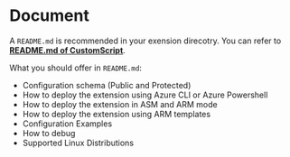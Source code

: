 # Document

A `README.md` is recommended in your exension direcotry. You can refer to [**README.md of CustomScript**](../CustomScript/README.md).

What you should offer in `README.md`:

* Configuration schema (Public and Protected)
* How to deploy the extension using Azure CLI or Azure Powershell
* How to deploy the extension in ASM and ARM mode
* How to deploy the extension using ARM templates
* Configuration Examples
* How to debug
* Supported Linux Distributions
